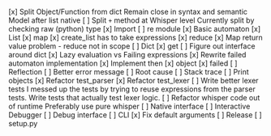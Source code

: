[x] Split Object/Function from dict
      Remain close in syntax and semantic
      Model after list native
[ ] Split `+` method at Whisper level
      Currently split by checking raw (python) type
[x] Import
[ ] re module
  [x] Basic automaton
[x] List
  [x] map
  [x] create_list has to take expressions
  [x] reduce
  [x] Map return value problem - reduce not in scope
[ ] Dict
  [x] get
  [ ] Figure out interface around dict
[x] Lazy evaluation vs Failing expressions
  [x] Rewrite failed automaton implementation
  [x] Implement then 
    [x] object
    [x] failed
[ ] Reflection
[ ] Better error message
  [ ] Root cause
  [ ] Stack trace
[ ] Print objects
[x] Refactor test_parser
[x] Refactor test_lexer
[ ] Write better lexer tests
      I messed up the tests by trying to reuse expressions from the parser tests.
    Write tests that actually test lexer logic.
[ ] Refactor whisper code out of runtime
      Preferably use pure whisper
  [ ] Native interface
[ ] Interactive Debugger
  [ ] Debug interface
  [ ] CLI
[x] Fix default arguments
[ ] Release
  [ ] setup.py
